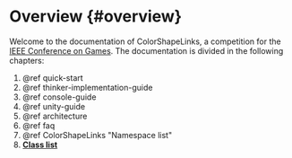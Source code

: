 # Overview {#overview}

Welcome to the documentation of ColorShapeLinks, a competition for the [IEEE
Conference on Games][IEEECoG]. The documentation is divided in the following
chapters:

1. @ref quick-start
2. @ref thinker-implementation-guide
3. @ref console-guide
4. @ref unity-guide
5. @ref architecture
6. @ref faq
7. @ref ColorShapeLinks "Namespace list"
8. [**Class list**](annotated.html)

[IEEECoG]:http://ieee-cog.org/